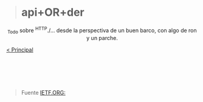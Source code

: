 ># api+OR+der

<p align="center">
<sub>Todo</sub> sobre <sup>HTTP</sup>./... desde la perspectiva de un buen barco, con algo de ron y un parche.
</p>

[< Principal](https://github.com/Inf3r/apiORder/blob/34a0cf201b2de5760695f2827539603e3fd4857d/README.md)

<br>
<br>
<br>
<br>

>Fuente [IETF.ORG:](https://datatracker.ietf.org/doc/html/rfc9110)




